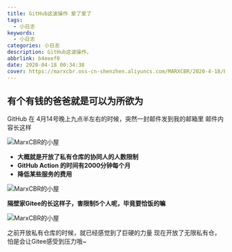 ```yaml
---
title: GitHub这波操作 爱了爱了
tags:
  - 小日志
keywords:
  - 小日志
categories: 小日志
description: GitHub这波操作，
abbrlink: b4eeef0
date: 2020-04-18 00:34:38
cover: https://marxcbr.oss-cn-shenzhen.aliyuncs.com/MARXCBR/2020-4-18/BogImages/1587142351071.png
---
```


## 有个有钱的爸爸就是可以为所欲为
GitHub 在 4月14号晚上九点半左右的时候，突然一封邮件发到我的邮箱里
邮件内容长这样

![MarxCBR的小屋](https://marxcbr.oss-cn-shenzhen.aliyuncs.com/MARXCBR/2020-4-18/BogImages/1587141395107.png)

- **大概就是开放了私有仓库的协同人的人数限制**
- **GitHub Action 的时间有2000分钟每个月**
- **降低某些服务的费用**

![MarxCBR的小屋](https://marxcbr.oss-cn-shenzhen.aliyuncs.com/MARXCBR/2020-4-18/BogImages/1587141930946.png)

**隔壁家Gitee的长这样子，害限制5个人呢，毕竟要恰饭的嘛**

![MarxCBR的小屋](https://marxcbr.oss-cn-shenzhen.aliyuncs.com/MARXCBR/2020-4-18/BogImages/1587142117145.png)


之前开放私有仓库的时候，就已经感觉到了巨硬的力量
现在开放了无限私有仓，怕是会让Gitee感受到压力哦~